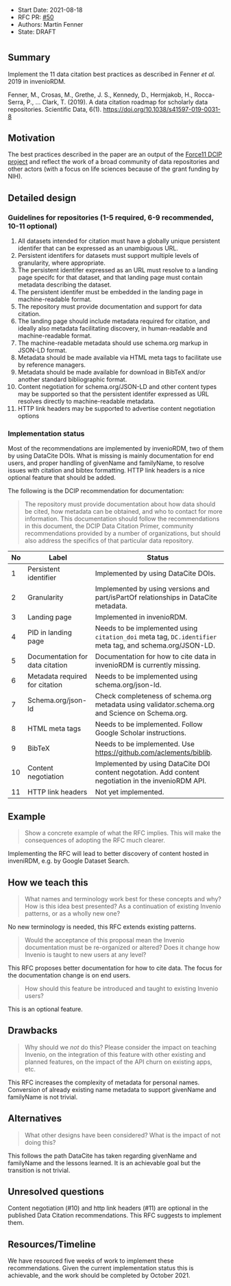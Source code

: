 - Start Date: 2021-08-18
- RFC PR: [#50](https://github.com/inveniosoftware/rfcs/pull/50)
- Authors: Martin Fenner
- State: DRAFT

# <RFC Data Citation Best Practices>

## Summary

Implement the 11 data citation best practices as described in Fenner _et al._ 2019 in invenioRDM.

Fenner, M., Crosas, M., Grethe, J. S., Kennedy, D., Hermjakob, H., Rocca-Serra, P., … Clark, T. (2019). A data citation roadmap for scholarly data repositories. Scientific Data, 6(1). https://doi.org/10.1038/s41597-019-0031-8

## Motivation

The best practices described in the paper are an output of the [Force11 DCIP project](https://www.force11.org/group/dcip) and reflect the work of a broad community of data repositories and other actors (with a focus on life sciences because of the grant funding by NIH).

## Detailed design

### Guidelines for repositories (1-5 required, 6-9 recommended, 10-11 optional)

1. All datasets intended for citation must have a globally unique persistent identifer that can be expressed as an unambiguous URL.
2. Persistent identifers for datasets must support multiple levels of granularity, where appropriate.
3. The persistent identifer expressed as an URL must resolve to a landing page specifc for that dataset, and that landing page must contain metadata describing the dataset.
4. The persistent identifer must be embedded in the landing page in machine-readable format.
5. The repository must provide documentation and support for data citation.
6. The landing page should include metadata required for citation, and ideally also metadata facilitating discovery, in human-readable and machine-readable format.
7. The machine-readable metadata should use schema.org markup in JSON-LD format.
8. Metadata should be made available via HTML meta tags to facilitate use by reference managers.
9. Metadata should be made available for download in BibTeX and/or another standard bibliographic format.
10. Content negotiation for schema.org/JSON-LD and other content types may be supported so that the persistent identifer expressed as URL resolves directly to machine-readable metadata.
11. HTTP link headers may be supported to advertise content negotiation options

### Implementation status

Most of the recommendations are implemented by invenioRDM, two of them by using DataCite DOIs. What is missing is mainly documentation for end users, and proper handling of givenName and familyName, to resolve issues with citation and bibtex formatting. HTTP link headers is a nice optional feature that should be added.

The following is the DCIP recommendation for documentation:

> The repository must provide documentation about how data should be cited, how metadata can be obtained, and who to contact for more information. This documentation should follow the recommendations in this document, the DCIP Data Citation Primer, community recommendations provided by a number of organizations, but should also address the specifics of that particular data repository.

| No  | Label                           | Status                                                                                                          |
| --- | ------------------------------- | --------------------------------------------------------------------------------------------------------------- |
| 1   | Persistent identifier           | Implemented by using DataCite DOIs.                                                                             |
| 2   | Granularity                     | Implemented by using versions and part/isPartOf relationships in DataCite metadata.                             |
| 3   | Landing page                    | Implemented in invenioRDM.                                                                                      |
| 4   | PID in landing page             | Needs to be implemented using `citation_doi` meta tag, `DC.identifier` meta tag, and schema.org/JSON-LD.        |
| 5   | Documentation for data citation | Documentation for how to cite data in invenioRDM is currently missing.                                          |
| 6   | Metadata required for citation  | Needs to be implemented using schema.org/json-ld.                                                               |
| 7   | Schema.org/json-ld              | Check completeness of schema.org metadata using validator.schema.org and Science on Schema.org.                 |
| 8   | HTML meta tags                  | Needs to be implemented. Follow Google Scholar instructions.                                                    |
| 9   | BibTeX                          | Needs to be implemented. Use https://github.com/aclements/biblib.                                               |
| 10  | Content negotiation             | Implemented by using DataCite DOI content negotation. Add content negotiation in the invenioRDM API.            |
| 11  | HTTP link headers               | Not yet implemented.                                                                                            |

## Example

> Show a concrete example of what the RFC implies. This will make the consequences of adopting the RFC much clearer.

Implementing the RFC will lead to better discovery of content hosted in inveniRDM, e.g. by Google Dataset Search.

## How we teach this

> What names and terminology work best for these concepts and why? How is this idea best presented? As a continuation of existing Invenio patterns, or as a wholly new one?

No new terminology is needed, this RFC extends existing patterns.

> Would the acceptance of this proposal mean the Invenio documentation must be re-organized or altered? Does it change how Invenio is taught to new users at any level?

This RFC proposes better documentation for how to cite data. The focus for the documentation change is on end users.

> How should this feature be introduced and taught to existing Invenio users?

This is an optional feature.

## Drawbacks

> Why should we _not_ do this? Please consider the impact on teaching Invenio, on the integration of this feature with other existing and planned features, on the impact of the API churn on existing apps, etc.

This RFC increases the complexity of metadata for personal names. Conversion of already existing name metadata to support givenName and familyName is not trivial.

## Alternatives

> What other designs have been considered? What is the impact of not doing this?

This follows the path DataCite has taken regarding givenName and familyName and the lessons learned. It is an achievable goal but the transition is not trivial.

## Unresolved questions

Content negotiation (#10) and http link headers (#11) are optional in the published Data Citation recommendations. This RFC suggests to implement them.

## Resources/Timeline

We have resourced five weeks of work to implement these recommendations. Given the current implementation status this is achievable, and the work should be completed by October 2021.
